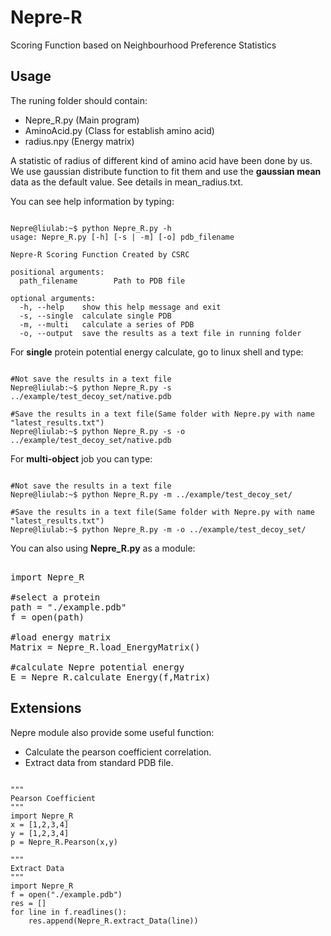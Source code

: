 # Nepre-R
Scoring Function based on Neighbourhood Preference Statistics  

Usage
----------
The runing folder should contain:
* Nepre_R.py (Main program)
* AminoAcid.py (Class for establish amino acid)
* radius.npy (Energy matrix)

A statistic of radius of different kind of amino acid have been done by us. We use gaussian distribute function to 
fit them and use the **gaussian mean** data as the default value. See details in mean_radius.txt.

You can see help information by typing:
<pre><code>
Nepre@liulab:~$ python Nepre_R.py -h
usage: Nepre_R.py [-h] [-s | -m] [-o] pdb_filename

Nepre-R Scoring Function Created by CSRC

positional arguments:
  path_filename        Path to PDB file 

optional arguments:
  -h, --help    show this help message and exit
  -s, --single  calculate single PDB
  -m, --multi   calculate a series of PDB
  -o, --output  save the results as a text file in running folder
</code></pre>

For **single** protein potential energy calculate, go to linux shell and type:
<pre><code>
#Not save the results in a text file
Nepre@liulab:~$ python Nepre_R.py -s ../example/test_decoy_set/native.pdb

#Save the results in a text file(Same folder with Nepre.py with name "latest_results.txt")
Nepre@liulab:~$ python Nepre_R.py -s -o ../example/test_decoy_set/native.pdb
</code></pre>

For **multi-object** job you can type:
<pre><code>
#Not save the results in a text file
Nepre@liulab:~$ python Nepre_R.py -m ../example/test_decoy_set/

#Save the results in a text file(Same folder with Nepre.py with name "latest_results.txt")
Nepre@liulab:~$ python Nepre_R.py -m -o ../example/test_decoy_set/
</code></pre>

You can also using **Nepre_R.py** as a module:

<pre></code>
import Nepre_R

#select a protein
path = "./example.pdb"
f = open(path)

#load energy matrix
Matrix = Nepre_R.load_EnergyMatrix()

#calculate Nepre potential energy
E = Nepre_R.calculate_Energy(f,Matrix)
</code></pre>

Extensions
----------
Nepre module also provide some useful function:
* Calculate the pearson coefficient correlation.
* Extract data from standard PDB file.
<pre><code>
"""
Pearson Coefficient
"""
import Nepre_R
x = [1,2,3,4]
y = [1,2,3,4]
p = Nepre_R.Pearson(x,y)

"""
Extract Data
"""
import Nepre_R
f = open("./example.pdb")
res = []
for line in f.readlines():
    res.append(Nepre_R.extract_Data(line))
</code></pre>
